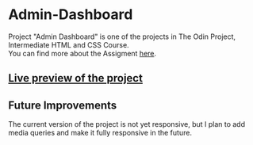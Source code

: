 # Admin-Dashboard

Project "Admin Dashboard" is one of the projects in The Odin Project, Intermediate HTML and CSS Course. <br>
You can find more about the Assigment [here](https://www.theodinproject.com/lessons/node-path-intermediate-html-and-css-admin-dashboard).<br>

## [Live preview of the project](https://nikolhurd.github.io/admin-dashboard/) <br>

## Future Improvements

The current version of the project is not yet responsive, but I plan to add media queries and make it fully responsive in the future.
